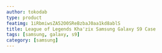 ```yaml
---
author: tokodab
type: product
featimg: 1iRbmiwsZA52O0SReBzbaJ0aa1kd8ablS
title: League of Legends Kha'zix Samsung Galaxy S9 Case
tags: [samsung, galaxy, s9]
category: [samsung]
---
```

